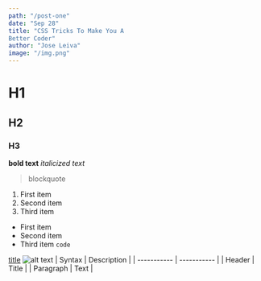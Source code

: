 ```yaml
---
path: "/post-one"
date: "Sep 28"
title: "CSS Tricks To Make You A 
Better Coder"
author: "Jose Leiva"
image: "/img.png"
---
```

# H1
## H2
### H3
**bold text**
*italicized text*
> blockquote
1. First item
2. Second item
3. Third item
- First item
- Second item
- Third item
`code`

[title](https://www.example.com)
![alt text](https://images.pexels.com/photos/196645/pexels-photo-196645.jpeg?auto=compress&cs=tinysrgb&dpr=2&h=650&w=940)
| Syntax | Description |
| ----------- | ----------- |
| Header | Title |
| Paragraph | Text |
